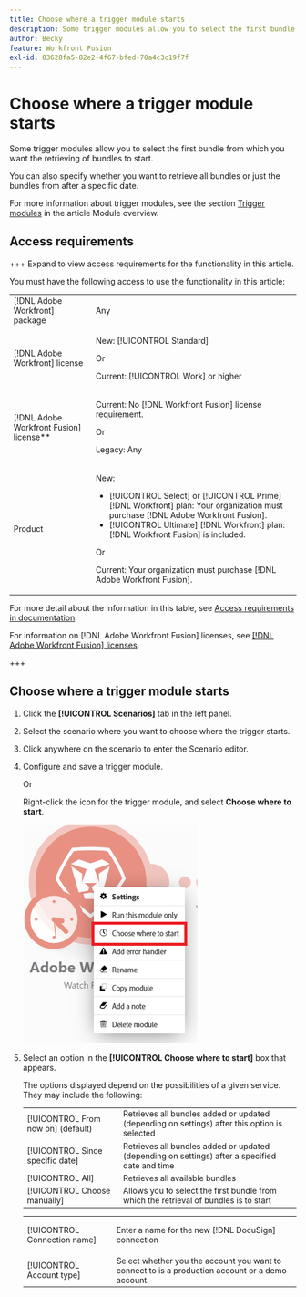 ```yaml
---
title: Choose where a trigger module starts
description: Some trigger modules allow you to select the first bundle from which you want the retrieving of bundles to start.
author: Becky
feature: Workfront Fusion
exl-id: 83628fa5-82e2-4f67-bfed-70a4c3c19f7f
---
```

# Choose where a trigger module starts

Some trigger modules allow you to select the first bundle from which you want the retrieving of bundles to start.

You can also specify whether you want to retrieve all bundles or just the bundles from after a specific date.

For more information about trigger modules, see the section [Trigger modules](/help/workfront-fusion/get-started-with-fusion/understand-fusion/module-overview.md#trigger-modules) in the article Module overview.

## Access requirements

+++ Expand to view access requirements for the functionality in this article.

You must have the following access to use the functionality in this article:

<table style="table-layout:auto">
 <col> 
 <col> 
 <tbody> 
  <tr> 
   <td role="rowheader">[!DNL Adobe Workfront] package</td> 
   <td> <p>Any</p> </td> 
  </tr> 
  <tr data-mc-conditions=""> 
   <td role="rowheader">[!DNL Adobe Workfront] license</td> 
   <td> <p>New: [!UICONTROL Standard]</p><p>Or</p><p>Current: [!UICONTROL Work] or higher</p> </td> 
  </tr> 
  <tr> 
   <td role="rowheader">[!DNL Adobe Workfront Fusion] license**</td> 
   <td>
   <p>Current: No [!DNL Workfront Fusion] license requirement.</p>
   <p>Or</p>
   <p>Legacy: Any </p>
   </td> 
  </tr> 
  <tr> 
   <td role="rowheader">Product</td> 
   <td>
   <p>New:</p> <ul><li>[!UICONTROL Select] or [!UICONTROL Prime] [!DNL Workfront] plan: Your organization must purchase [!DNL Adobe Workfront Fusion].</li><li>[!UICONTROL Ultimate] [!DNL Workfront] plan: [!DNL Workfront Fusion] is included.</li></ul>
   <p>Or</p>
   <p>Current: Your organization must purchase [!DNL Adobe Workfront Fusion].</p>
   </td> 
  </tr>
 </tbody> 
</table>

For more detail about the information in this table, see [Access requirements in documentation](/help/workfront-fusion/references/licenses-and-roles/access-level-requirements-in-documentation.md).

For information on [!DNL Adobe Workfront Fusion] licenses, see [[!DNL Adobe Workfront Fusion] licenses](/help/workfront-fusion/set-up-and-manage-workfront-fusion/licensing-operations-overview/license-automation-vs-integration.md).

+++

## Choose where a trigger module starts

1. Click the **[!UICONTROL Scenarios]** tab in the left panel.
1. Select the scenario where you want to choose where the trigger starts.
1. Click anywhere on the scenario to enter the Scenario editor.
1. Configure and save a trigger module.

   Or

   Right-click the icon for the trigger module, and select **Choose where to start**.

   ![](assets/choose-where-to-start.png)

1. Select an option in the **[!UICONTROL Choose where to start]** box that appears.

   The options displayed depend on the possibilities of a given service. They may include the following:

   <table style="table-layout:auto">
    <col> 
    <col> 
    <tbody>
    <tr>
    <td>[!UICONTROL From now on] (default)</td>
    <td>Retrieves all bundles added or updated (depending on settings) after this option is selected</td>
    </tr>
     <tr>
    <td>[!UICONTROL Since specific date]</td>
    <td>Retrieves all bundles added or updated (depending on settings) after a specified date and time</td>
      </tr>
      <tr>
    <td>[!UICONTROL All]</td>
    <td>Retrieves all available bundles</td>
     </tr>
      <tr>
    <td>[!UICONTROL Choose manually]</td>
    <td>Allows you to select the first bundle from which the retrieval of bundles is to start</td>
     </tr>
     </tbody>
   </table>



   <table style="table-layout:auto">
    <col> 
    <col> 
    <tbody> 
     <tr> 
      <td role="rowheader"> <p>[!UICONTROL Connection name]</p> </td> 
      <td>Enter a name for the new [!DNL DocuSign] connection</td> 
     </tr> 
     <tr> 
      <td role="rowheader">[!UICONTROL Account type]</td> 
      <td>Select whether you the account you want to connect to is a production account or a demo account.</td> 
     </tr> 
    </tbody> 
   </table>

   
